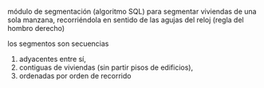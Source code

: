 módulo de segmentación (algoritmo SQL)
para segmentar viviendas de una sola manzana, 
recorriéndola en sentido de las agujas del reloj
(regla del hombro derecho)

los segmentos son secuencias  
1. adyacentes entre sí,  
2. contiguas de viviendas (sin partir pisos de edificios),  
3. ordenadas por orden de recorrido
